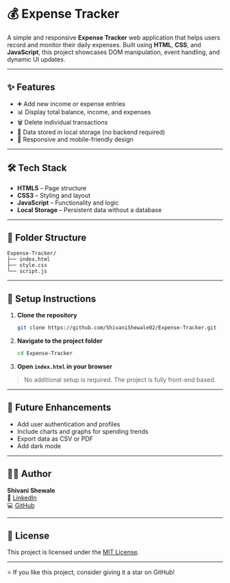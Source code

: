 # 💰 Expense Tracker

A simple and responsive **Expense Tracker** web application that helps users record and monitor their daily expenses. Built using **HTML**, **CSS**, and **JavaScript**, this project showcases DOM manipulation, event handling, and dynamic UI updates.

---

## ✨ Features

- ➕ Add new income or expense entries
- 📊 Display total balance, income, and expenses
- 🗑️ Delete individual transactions
- 💾 Data stored in local storage (no backend required)
- 📱 Responsive and mobile-friendly design

---

## 🛠️ Tech Stack

- **HTML5** – Page structure  
- **CSS3** – Styling and layout  
- **JavaScript** – Functionality and logic  
- **Local Storage** – Persistent data without a database

---

## 📁 Folder Structure

```
Expense-Tracker/
├── index.html
├── style.css
└── script.js
```

---

## 🔧 Setup Instructions

1. **Clone the repository**
   ```bash
   git clone https://github.com/ShivaniShewale02/Expense-Tracker.git
   ```

2. **Navigate to the project folder**
   ```bash
   cd Expense-Tracker
   ```

3. **Open `index.html` in your browser**

> No additional setup is required. The project is fully front-end based.

---

## 📌 Future Enhancements

- Add user authentication and profiles
- Include charts and graphs for spending trends
- Export data as CSV or PDF
- Add dark mode

---

## 🙋‍♀️ Author

**Shivani Shewale**  
📧 [LinkedIn](https://www.linkedin.com/in/shivani-shewale-02)  
💻 [GitHub](https://github.com/ShivaniShewale02)

---

## 📄 License

This project is licensed under the [MIT License](LICENSE).

---

⭐ If you like this project, consider giving it a star on GitHub!
